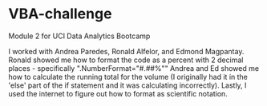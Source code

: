 # VBA-challenge
Module 2 for UCI Data Analytics Bootcamp

I worked with Andrea Paredes, Ronald Alfelor, and Edmond Magpantay. Ronald 
showed me how to format the code as a percent with 2 decimal places - 
specifically ".NumberFormat="#.##%"" 
Andrea and Ed showed me how to calculate the running total for the volume 
(I originally had it in the 'else' part of the if statement and it was 
calculating incorrectly). Lastly, I used the internet to figure out how to 
format as scientific notation.


